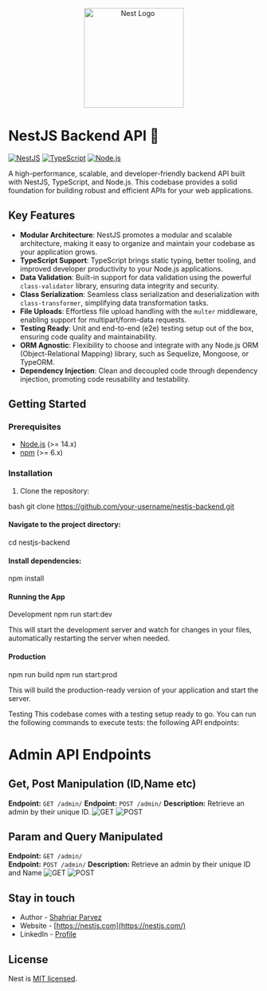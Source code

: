 <p align="center">
  <a href="http://nestjs.com/" target="blank"><img src="https://nestjs.com/img/logo-small.svg" width="200" alt="Nest Logo" /></a>
</p>

[circleci-image]: https://img.shields.io/circleci/build/github/nestjs/nest/master?token=abc123def456
[circleci-url]: https://circleci.com/gh/nestjs/nest

 # NestJS Backend API 🚀

[![NestJS](https://img.shields.io/badge/NestJS-E0234E?style=for-the-badge&logo=nestjs&logoColor=white)](https://nestjs.com/)
[![TypeScript](https://img.shields.io/badge/TypeScript-3178C6?style=for-the-badge&logo=typescript&logoColor=white)](https://www.typescriptlang.org/)
[![Node.js](https://img.shields.io/badge/Node.js-339933?style=for-the-badge&logo=node.js&logoColor=white)](https://nodejs.org/)

A high-performance, scalable, and developer-friendly backend API built with NestJS, TypeScript, and Node.js. This codebase provides a solid foundation for building robust and efficient APIs for your web applications.

## Key Features

- **Modular Architecture**: NestJS promotes a modular and scalable architecture, making it easy to organize and maintain your codebase as your application grows.
- **TypeScript Support**: TypeScript brings static typing, better tooling, and improved developer productivity to your Node.js applications.
- **Data Validation**: Built-in support for data validation using the powerful `class-validator` library, ensuring data integrity and security.
- **Class Serialization**: Seamless class serialization and deserialization with `class-transformer`, simplifying data transformation tasks.
- **File Uploads**: Effortless file upload handling with the `multer` middleware, enabling support for multipart/form-data requests.
- **Testing Ready**: Unit and end-to-end (e2e) testing setup out of the box, ensuring code quality and maintainability.
- **ORM Agnostic**: Flexibility to choose and integrate with any Node.js ORM (Object-Relational Mapping) library, such as Sequelize, Mongoose, or TypeORM.
- **Dependency Injection**: Clean and decoupled code through dependency injection, promoting code reusability and testability.

## Getting Started

### Prerequisites

- [Node.js](https://nodejs.org/) (>= 14.x)
- [npm](https://www.npmjs.com/) (>= 6.x)

### Installation

1. Clone the repository:

bash
git clone https://github.com/your-username/nestjs-backend.git



#### Navigate to the project directory:
cd nestjs-backend



#### Install dependencies:
npm install



#### Running the App
Development
npm run start:dev



This will start the development server and watch for changes in your files, automatically restarting the server when needed.

#### Production
npm run build
npm run start:prod



This will build the production-ready version of your application and start the server.

Testing
This codebase comes with a testing setup ready to go. You can run the following commands to execute tests:
the following API endpoints:

# Admin API Endpoints

## Get, Post Manipulation (ID,Name etc)
**Endpoint:** `GET /admin/`
**Endpoint:** `POST /admin/`
**Description:** Retrieve an admin by their unique ID. 
![GET](https://img.shields.io/badge/GET-blue)
![POST](https://img.shields.io/badge/POST-green)

## Param and Query Manipulated
**Endpoint:** `GET /admin/`  
**Endpoint:** `POST /admin/`
**Description:** Retrieve an admin by their unique ID and Name 
![GET](https://img.shields.io/badge/GET-blue)
![POST](https://img.shields.io/badge/POST-green)


## Stay in touch

- Author - [Shahriar Parvez](https://github.com/spshamim)
- Website - [https://nestjs.com](https://nestjs.com/)
- LinkedIn - [Profile](https://www.linkedin.com/in/spshamim/)

## License

  Nest is [MIT licensed](https://github.com/nestjs/nest/blob/master/LICENSE).
